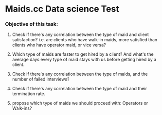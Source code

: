 # Maids.cc Data science Test

### Objective of this task:

1) Check if there's any correlation between the type of maid and client satisfaction? i.e. are clients who have walk-in maids,
more satisfied than clients who have operator maid, or vice versa?

2) Which type of maids are faster to get hired by a client? And what's the average days every type of maid stays with us
before getting hired by a client.

3) Check if there's any correlation between the type of maids, and the number of failed interviews?

4) Check if there's any correlation between the type of maid and their termination rate.

5) propose which type of maids we should proceed with: Operators or Walk-ins?
